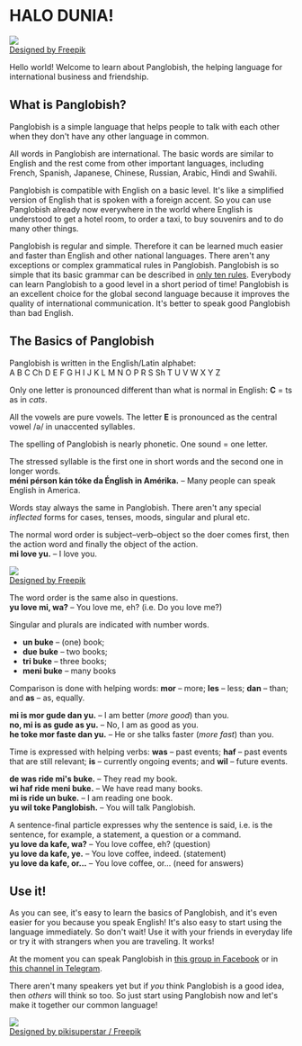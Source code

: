 # HALO DUNIA!  

![](http://www.kupsala.net/dunish/grafe/Freepik_halo_dunia.png)  
[Designed by Freepik](http://www.freepik.com)

Hello world!
Welcome to learn about Panglobish, the helping language for international business and friendship.

## What is Panglobish?

Panglobish is a simple language that helps people to talk with each other
when they don't have any other language in common.

All words in Panglobish are international.
The basic words are similar to English
and the rest come from other important languages,
including French, Spanish, Japanese, Chinese, Russian, Arabic, Hindi and Swahili.

Panglobish is compatible with English on a basic level.
It's like a simplified version of English that is spoken with a foreign accent.
So you can use Panglobish already now everywhere in the world where English is understood
to get a hotel room, to order a taxi, to buy souvenirs and to do many other things.

Panglobish is regular and simple.
Therefore it can be learned much easier and faster than English and other national languages.
There aren't any exceptions or complex grammatical rules in Panglobish.
Panglobish is so simple that its basic grammar can be described in [only ten rules](100_baze_regule.md).
Everybody can learn Panglobish to a good level in a short period of time!
Panglobish is an excellent choice for the global second language because it improves the quality of international communication.
It's better to speak good Panglobish than bad English.


## The Basics of Panglobish

Panglobish is written in the English/Latin alphabet:  
A B C Ch D E F G H I J K L M N O P R S Sh T U V W X Y Z

Only one letter is pronounced different than what is normal in English:
**C** = ts as in _cats_.

All the vowels are pure vowels.
The letter **E** is pronounced as the central vowel /ə/ in unaccented syllables.

The spelling of Panglobish is nearly phonetic.
One sound = one letter.

The stressed syllable is the first one in short words and the second one in longer words.  
**méni pérson kán tóke da Énglish in Amérika.**
– Many people can speak English in America.

Words stay always the same in Panglobish.
There aren't any special _inflected_ forms for cases, tenses, moods, singular and plural etc.

The normal word order is subject–verb–object
so the doer comes first, then the action word and finally the object of the action.  
**mi love yu.**
– I love you.

![](http://www.kupsala.net/dunish/grafe/Freepik_love.png)  
[Designed by Freepik](http://www.freepik.com)

The word order is the same also in questions.  
**yu love mi, wa?**
– You love me, eh? (i.e. Do you love me?)

Singular and plurals are indicated with number words.

- **un buke**
  – (one) book;
- **due buke**
  – two books;
- **tri buke**
  – three books;
- **meni buke**
  – many books

Comparison is done with helping words:
**mor**
– more;
**les**
– less;
**dan**
– than; and
**as**
– as, equally.

**mi is mor gude dan yu.**
– I am better (_more good_) than you.  
**no, mi is as gude as yu.**
– No, I am as good as you.  
**he toke mor faste dan yu.**
– He or she talks faster (_more fast_) than you.

Time is expressed with helping verbs:
**was**
– past events;
**haf**
– past events that are still relevant;
**is**
– currently ongoing events; and
**wil**
– future events.

**de was ride mi's buke.**
– They read my book.  
**wi haf ride meni buke.**
– We have read many books.  
**mi is ride un buke.**
– I am reading one book.  
**yu wil toke Panglobish.**
– You will talk Panglobish.

A sentence-final particle expresses why the sentence is said,
i.e. is the sentence, for example, a statement, a question or a command.  
**yu love da kafe, wa?**
– You love coffee, eh? (question)  
**yu love da kafe, ye.**
– You love coffee, indeed. (statement)  
**yu love da kafe, or...**
– You love coffee, or... (need for answers)


## Use it!

As you can see, it's easy to learn the basics of Panglobish,
and it's even easier for you because you speak English!
It's also easy to start using the language immediately.
So don't wait!
Use it with your friends in everyday life or try it with strangers when you are traveling.
It works!

At the moment you can speak Panglobish in [this group in Facebook](https://www.facebook.com/groups/PanglobishFB/) or in [this channel in Telegram](https://t.me/Panglobish1).

There aren't many speakers yet
but if _you_ think Panglobish is a good idea, then _others_ will think so too.
So just start using Panglobish now and let's make it together our common language!

![](http://www.kupsala.net/dunish/grafe/Freepik_pikisuperstar_2.png)  
[Designed by pikisuperstar / Freepik](http://www.freepik.com)

